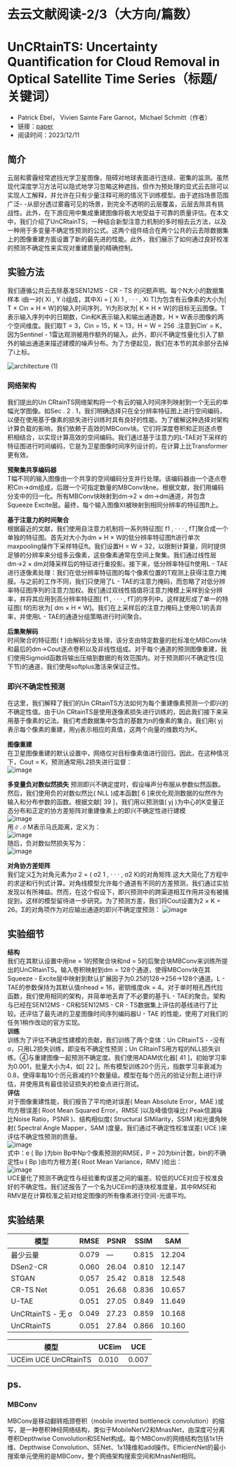 # 去云文献阅读-2/3（大方向/篇数）
# UnCRtainTS: Uncertainty Quantification for Cloud Removal in Optical Satellite Time Series（标题/关键词）
- Patrick Ebel， Vivien Sainte Fare Garnot，Michael Schmitt（作者）
- 链接：[paper](http://arxiv.org/abs/2304.05464)
- 阅读时间：2023/12/11

## 简介  
云层和雾霾经常遮挡光学卫星图像，阻碍对地球表面进行连续、密集的监测。虽然现代深度学习方法可以隐式地学习忽略这种遮挡，但作为预处理的显式云去除可以实现人工解释，并允许在只有少量注释可用的情况下训练模型。由于遮挡场景范围广泛- -从部分透过雾霾可见的场景，到完全不透明的云层覆盖，云层去除具有挑战性。此外，在下游应用中集成重建图像将极大地受益于可靠的质量评估。在本文中，我们介绍了UnCRtainTS，一种结合新型注意力机制的多时相去云方法，以及一种用于多变量不确定性预测的公式。这两个组件结合在两个公共的云去除数据集上的图像重建方面设置了新的最先进的性能。此外，我们展示了如何通过良好校准的预测不确定性来实现对重建质量的精确控制。  

## 实验方法  
我们遵循公共云去除基准SEN12MS - CR - TS 的问题声明。每个N大小的数据集样本 i由一对( Xi , Y i)组成，其中Xi = [ Xi 1 , · · · , Xi T]为包含有云像素的大小为[ T × Cin × H × W]的输入时间序列，Yi为形状为[ K × H × W]的目标无云图像。T表示输入序列中的日期数，Cin和K表示输入和输出通道数，H × W表示图像的两个空间维度。我们取T = 3，Cin = 15，K = 13，H = W = 256 .注意到Cin ̸ = K，因为Sentinel - 1雷达观测被用作额外的输入。此外，即兴不确定性量化引入了额外的输出通道来描述建模的噪声分布。为了方便起见，我们在本节的其余部分去掉了i上标。  

![architecture (1)](https://github.com/ZYJ-Group/Tanghy/assets/94824386/95c3d163-81b3-4623-be51-9c47bd4fb5cb)  


### 网络架构  
我们提出的Un CRtainTS网络架构将一个有云的输入时间序列映射到一个无云的单幅光学图像。如Sec . 2 . 1，我们明确选择只在全分辨率特征图上进行空间编码，以便在使用基于像素的损失进行训练时具有良好的性能。为了缓解这种选择对架构计算负载的影响，我们依赖于高效的MBConv块。它们将深度卷积和正则逐点卷积相结合，以实现计算高效的空间编码。我们通过基于注意力的L-TAE对下采样的特征图进行时间编码，它是为卫星图像时间序列设计的，在计算上比Transformer更有效。  

**预聚集共享编码器**  
T幅不同的输入图像由一个共享的空间编码分支并行处理。该编码器由一个逐点卷积Cin→dm组成，后跟一个可指定数量的MBConv块ne。根据文献，我们用编码分支中的归一化。所有MBConv块映射到dm→2 × dm→dm通道，并包含Squeeze Excite层。最终，每个输入图像Xt被映射到相同分辨率的特征图ft上。  

**基于注意力的时间聚合**  
根据最近的文献，我们使用自注意力机制将一系列特征图[ f1 , · · · , fT]聚合成一个单独的特征图。首先对大小为dm × H × W的低分辨率特征图ft进行单次maxpooling操作下采样特征ft。我们设置H = W = 32，以限制计算量，同时提供足够的分辨率来分组多云像素，这些像素通常在空间上聚集。我们通过线性层dm→2 × dm对降采样后的特征进行重投影。接下来，低分辨率特征ft使用L - TAE 进行逐像素处理：我们在低分辨率特征图的每个像素位置的T观测上获得注意力掩膜。与之前的工作不同，我们只使用了L - TAE的注意力掩码，而忽略了对低分辨率特征图序列的注意力加权。我们通过双线性插值将注意力掩模上采样到全分辨率，并将其应用到高分辨率特征图[ f1 , · · · , fT]的序列中。这样就形成了单一的特征图( f的形状为[ dm × H × W]。我们在上采样后的注意力掩码上使用0.1的丢弃率，并使用L - TAE的通道分组策略进行时间聚合。  

**后集聚解码**  
时间聚合的特征图( f )由解码分支处理，该分支由特定数量的批标准化MBConv块和最后的dm→Cout逐点卷积以及非线性组成。对于每个通道的预测图像重建，我们使用Sigmoid函数将输出压缩到数据的有效范围内。对于预测即兴不确定性(见下节)的通道，我们使用softplus激活来保证正性。  


### 即兴不确定性预测  
在这里，我们解释了我们的Un CRtainTS方法如何为每个重建像素预测一个即兴的不确定性值。由于Un CRtainTS是使用逐像素损失进行训练的，因此我们接下来采用基于像素的记法。我们考虑数据集中包含的基数为n的像素的集合。我们用( yj表示每个像素的重建，用yj表示相应的真值，这两个向量的维数均为K。  

**图像重建**  
在卫星图像重建的默认设置中，网络仅对目标像素值进行回归。因此，在这种情况下，Cout = K，预测通常用L2损失进行监督：  
![image](https://github.com/ZYJ-Group/Tanghy/assets/94824386/ea1d0b2d-d865-4b5c-a1bd-da62a40f84f5)    


**多变量负对数似然损失**
预测即兴不确定度时，假设噪声分布服从参数似然函数。然后，我们使用负的对数似然比( NLL )成本函数[ 6 ]来优化观测数据的似然作为输入和分布参数的函数。根据文献[ 39 ]，我们用以预测值( yj )为中心的K变量正态分布和正定的协方差矩阵对重建像素上的即兴不确定性进行建模  
![image](https://github.com/ZYJ-Group/Tanghy/assets/94824386/ac363d39-6d88-497f-99a6-b731cd27d059)  
用∥.∥M表示马氏距离，定义为：  
![image](https://github.com/ZYJ-Group/Tanghy/assets/94824386/baa086d0-748e-4868-ae84-f120b7789002)  
随后，负对数似然损失写为：  
![image](https://github.com/ZYJ-Group/Tanghy/assets/94824386/e4308d05-9347-4848-8c9a-81cab348d4e8)  

**对角协方差矩阵**  
我们定义∑为对角元素为σ 2 = ( σ2 1 , · · · , σ2 K)的对角矩阵.这大大简化了方程中的求逆和行列式计算。对角线模型允许每个通道有不同的方差预测，我们通过实验发现以有所裨益。然而，在这个假设下，即兴预测中的跨渠道相互作用并没有被捕捉到，这样的模型留待进一步研究。为了预测方差，我们将Cout设置为2 × K = 26。Σ的对角项作为对应输出通道的即兴不确定度预测：
![image](https://github.com/ZYJ-Group/Tanghy/assets/94824386/ac06b304-ceec-4f44-9008-74bf257b66d6)   

## 实验细节
**结构**  
我们在其默认设置中用ne = 1的预聚合块和nd = 5的后聚合块MBConv来训练所提出的UnCRtainTS。输入卷积映射到dm = 128个通道，使得MBConv块在其Squeeze - Excite层中映射到默认扩展因子为0.25的128→256→128个通道。L - TAE的参数保持为其默认值nhead = 16，密钥维度dk = 4。对于单时相孔西代拉函数，我们使用相同的架构，并简单地丢弃了不必要的基于L - TAE的聚合。架构与已经在SEN12MS - CR和SEN12MS - CR - TS数据集上评估的基线进行了比较。还评估了最先进的卫星图像时间序列编码器U - TAE 的性能，使用了对我们的任务1稍作改动的官方实现。  
**训练**  
训练为了评估不确定性建模的贡献，我们训练了两个变体：Un CRtainTS - -没有σ，只用L2损失训练，即没有不确定性预测；Un CRtainTS用方程的NLL损失训练。④与重建图像一起预测不确定度。我们使用ADAM优化器[ 41 ]，初始学习率为0.001，批量大小为4，如[ 22 ]。所有模型训练20个历元，指数学习率衰减为0.8，使得率每10个历元衰减约1个数量级。模型在每个历元的验证分割上进行评估，并使用具有最佳验证损失的检查点进行测试。  
**评估**  
对于图像重建性能，我们报告了平均绝对误差( Mean Absolute Error，MAE )或均方根误差( Root Mean Squared Error，RMSE )以及峰值信噪比( Peak信漏噪比Noise Ratio，PSNR )、结构相似度( Structural SIMilarity，SSIM )和光谱角映射( Spectral Angle Mapper，SAM )度量。我们通过不确定性校准误差( UCE )来评估不确定性预测的质量。  
![image](https://github.com/ZYJ-Group/Tanghy/assets/94824386/b9e323e3-7781-4801-946e-c9585100290e)  
式中：e ( Bp )为bin Bp中Np个像素预测的RMSE，P = 20为bin计数，bin的不确定性u ( Bp )由均方根方差( Root Mean Variance，RMV )给出：  
![image](https://github.com/ZYJ-Group/Tanghy/assets/94824386/90ebc98e-a0c5-4cd0-8037-fe28fae125b1)  
UCE量化了预测不确定性与经验重构误差之间的偏差。较低的UCE对应于校准良好的不确定性。我们还报告了一个名为UCEim的逐块校准度量，其中RMSE和RMV是在计算校准之前对给定图像的所有像素进行空间-光谱平均。  

## 实验结果
| 模型                  | RMSE | PSNR  | SSIM  |  SAM   |
|-----------------------|------|-------|-------|--------|
| 最少云量               | 0.079| —     | 0.815 | 12.204 |
| DSen2-CR              | 0.060| 26.04 | 0.810 | 12.147 |
| STGAN                 | 0.057| 25.42 | 0.818 | 12.548 |
| CR-TS Net             | 0.051| 26.68 | 0.836 | 10.657 |
| U-TAE                 | 0.051| 27.05 | 0.849 | 11.649 |
| UnCRtainTS - 无 σ     | 0.049| 27.23 | 0.859 | 10.168 |
| UnCRtainTS            | 0.051| 27.84 | 0.866 | 10.160 |



| 模型                 | UCEim | UCE | 
|----------------------|------|-------|
| UCEim UCE UnCRtainTS | 0.010| 0.007 | 



## ps.
### MBConv
MBConv是移动翻转瓶颈卷积（mobile inverted bottleneck convolution）的缩写，是一种卷积神经网络结构，类似于MobileNetV2和MnasNet，由深度可分离卷积Depthwise Convolution和SENet构成。每个MBConv的网络结构包括1x1升维、Depthwise Convolution、SENet、1x1降维和add操作。EfficientNet的最小搜索单元使用的是MBConv，整个网络架构搜索空间和MnasNet相同。
